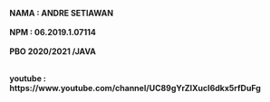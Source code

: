 <b>NAMA : ANDRE SETIAWAN<b>
  <br></br>
<b>NPM  : 06.2019.1.07114<b>
  <br></br>
<b>PBO 2020/2021 /JAVA<b>
  <br></br>
  <p>youtube : https://www.youtube.com/channel/UC89gYrZIXucI6dkx5rfDuFg <p>
